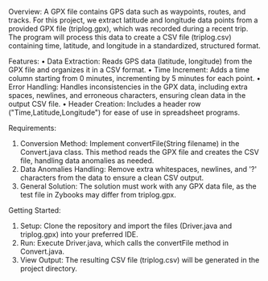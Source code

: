 Overview:
A GPX file contains GPS data such as waypoints, routes, and tracks. For this project, we extract latitude and longitude data points from a provided GPX file (triplog.gpx), which was recorded during a recent trip. The program will process this data to create a CSV file (triplog.csv) containing time, latitude, and longitude in a standardized, structured format.

Features:
• Data Extraction: Reads GPS data (latitude, longitude) from the GPX file and organizes it in a CSV format.
• Time Increment: Adds a time column starting from 0 minutes, incrementing by 5 minutes for each point.
• Error Handling: Handles inconsistencies in the GPX data, including extra spaces, newlines, and erroneous characters, ensuring clean data in the output CSV file.
• Header Creation: Includes a header row ("Time,Latitude,Longitude") for ease of use in spreadsheet programs.

Requirements:
1. Conversion Method: Implement convertFile(String filename) in the Convert.java class. This method reads the GPX file and creates the CSV file, handling data anomalies as needed.
2. Data Anomalies Handling: Remove extra whitespaces, newlines, and '?' characters from the data to ensure a clean CSV output.
3. General Solution: The solution must work with any GPX data file, as the test file in Zybooks may differ from triplog.gpx.

Getting Started:
1. Setup: Clone the repository and import the files (Driver.java and triplog.gpx) into your preferred IDE.
2. Run: Execute Driver.java, which calls the convertFile method in Convert.java.
3. View Output: The resulting CSV file (triplog.csv) will be generated in the project directory.